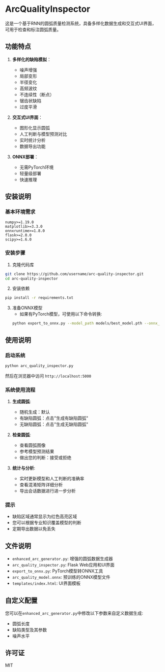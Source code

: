 # ArcQualityInspector

这是一个基于RNN的圆弧质量检测系统，具备多样化数据生成和交互式UI界面，可用于检查和标注圆弧质量。

## 功能特点

1. **多样化的缺陷模拟**：
   - 噪声增强
   - 局部变形
   - 半径变化
   - 高频波纹
   - 不连续性（断点）
   - 锯齿状缺陷
   - 过度平滑

2. **交互式UI界面**：
   - 图形化显示圆弧
   - 人工判断与模型预测对比
   - 实时统计分析
   - 数据导出功能

3. **ONNX部署**：
   - 无需PyTorch环境
   - 轻量级部署
   - 快速推理

## 安装说明

### 基本环境需求

```
numpy>=1.19.0
matplotlib>=3.3.0
onnxruntime>=1.8.0
flask>=2.0.0
scipy>=1.6.0
```

### 安装步骤

1. 克隆代码库

```bash
git clone https://github.com/username/arc-quality-inspector.git
cd arc-quality-inspector
```

2. 安装依赖

```bash
pip install -r requirements.txt
```

3. 准备ONNX模型
   - 如果有PyTorch模型，可使用以下命令转换:
   ```bash
   python export_to_onnx.py --model_path models/best_model.pth --onnx_path models/arc_model.onnx
   ```

## 使用说明

### 启动系统

```bash
python arc_quality_inspector.py
```

然后在浏览器中访问 `http://localhost:5000`

### 系统使用流程

1. **生成圆弧**:
   - 随机生成：默认
   - 有缺陷圆弧：点击"生成有缺陷圆弧"
   - 无缺陷圆弧：点击"生成无缺陷圆弧"

2. **检查圆弧**:
   - 查看圆弧图像
   - 参考模型预测结果
   - 做出您的判断：接受或拒绝

3. **统计与分析**:
   - 实时更新模型和人工判断的准确率
   - 查看混淆矩阵详细分析
   - 导出会话数据进行进一步分析

### 提示

- 缺陷区域通常显示为红色高亮区域
- 您可以根据专业知识覆盖模型的判断
- 定期导出数据以免丢失

## 文件说明

- `enhanced_arc_generator.py`: 增强的圆弧数据生成器
- `arc_quality_inspector.py`: Flask Web应用和UI界面
- `export_to_onnx.py`: PyTorch模型转ONNX工具
- `arc_quality_model.onnx`: 预训练的ONNX模型文件
- `templates/index.html`: UI界面模板

## 自定义配置

您可以在`enhanced_arc_generator.py`中修改以下参数来自定义数据生成:

- 圆弧长度
- 缺陷类型及其参数
- 噪声水平

## 许可证

MIT